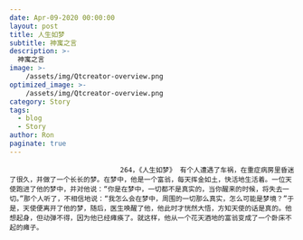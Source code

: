 ```yaml
---
date: Apr-09-2020 00:00:00
layout: post
title: 人生如梦
subtitle: 神寓之言
description: >-
  神寓之言
image: >-
    /assets/img/Qtcreator-overview.png
optimized_image: >-
    /assets/img/Qtcreator-overview.png
category: Story
tags:
  - blog
  - Story
author: Ron
paginate: true
---
```


							　　264，《人生如梦》 有个人遭遇了车祸，在重症病房里昏迷了很久，并做了一个长长的梦。在梦中，他是一个富翁，每天挥金如土，快活地生活着。一位天使跑进了他的梦中，并对他说：“你是在梦中，一切都不是真实的，当你醒来的时候，将失去一切。”那个人听了，不相信地说：“我怎么会在梦中，周围的一切那么真实，怎么可能是梦境？”于是，天使便离开了他的梦，随后，医生唤醒了他，他此时才恍然大悟，方知天使的话是真的。他想起身，但动弹不得，因为他已经瘫痪了。就这样，他从一个花天酒地的富翁变成了一个卧床不起的瘫子。
							
							
						